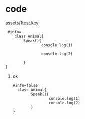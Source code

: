 # code
[assets/1test.key](assets/1test.key)
```
 #info=
	class Animal{
		Speak(){
				console.log(1)

				console.log(2)

		}
}
```

1. ok

    ```
    #info=false
      class Animal{
    		Speak(){
    				console.log(1)
    				console.log(2)
    		}
    }
    ```